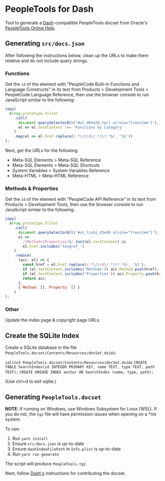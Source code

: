 # PeopleTools for Dash

Tool to generate a [Dash][1]-compatible PeopleTools docset
from Oracle's [PeopleTools Online Help][2].

## Generating `src/docs.json`

After following the instructions below, clean up the URLs to make them relative
and do not include query strings.

### Functions

Get the `id` of the element with "PeopleCode Built-in Functions and Language
Constructs" in its text from Products > Development Tools > PeopleCode Language
Reference, then use the browser console to run JavaScript similar to the
following:

```js
copy(
  Array.prototype.filter
    .call(
      document.querySelectorAll('#ul_d65e26_tpcl a[role="treeitem"]'),
      el => el.textContent !== 'Functions by Category'
    )
    .map(el => el.href.replace(/.*\/(cd\/.*)\?.*$/, '$1'))
);
```

Next, get the URLs for the following:

- Meta-SQL Elements > Meta-SQL Reference
- Meta-SQL Elements > Meta-SQL Shortcuts
- System Variables > System Variables Reference
- Meta-HTML > Meta-HTML Reference

### Methods & Properties

Get the `id` of the element with "PeopleCode API Reference" in its text from
Products > Development Tools, then use the browser console to run JavaScript
similar to the following:

```js
copy(
  Array.prototype.filter
    .call(
      document.querySelectorAll('#ul_lisbj_d3e48 a[role="treeitem"]'),
      el =>
        /(Methods|Properties)$/.test(el.textContent) &&
        el.href.includes('langref_')
    )
    .reduce(
      (acc, el) => {
        const href = el.href.replace(/.*\/(cd\/.*)\?.*$/, '$1');
        if (el.textContent.includes('Methods')) acc.Method.push(href);
        if (el.textContent.includes('Properties')) acc.Property.push(href);
        return acc;
      },
      { Method: [], Property: [] }
    )
);
```

### Other

Update the index page & copyright page URLs.

## Create the SQLite Index

Create a SQLite database in the file `PeopleTools.docset/Contents/Resources/docSet.dsidx`:

`sqlite3 PeopleTools.docset/Contents/Resources/docSet.dsidx`
`CREATE TABLE SearchIndex(id INTEGER PRIMARY KEY, name TEXT, type TEXT, path TEXT);`
`CREATE UNIQUE INDEX anchor ON SearchIndex (name, type, path);`

(Use ctrl+d to exit sqlite.)

## Generating `PeopleTools.docset`

**NOTE:** If running on Windows, use Windows Subsystem for Linux (WSL). If you
do not, the `tgz` file will have permission issues when opening on a \*nix
system.

To use:

1. Run `yarn install`
2. Ensure `src/docs.json` is up-to-date
3. Ensure `dashIndexFilePath` in `Info.plist` is up-to-date
4. Run `yarn run generate`

The script will produce `PeopleTools.tgz`.

Next, follow [Dash's][3]
instructions for contributing the docset.

[1]: https://kapeli.com/dash
[2]: https://docs.oracle.com/cd/E17566_01/epm91pbr0/eng/psbooks/psft_homepage.htm
[3]: https://github.com/Kapeli/Dash-User-Contributions
